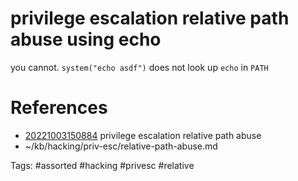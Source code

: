 # privilege escalation relative path abuse using echo
you cannot.
`system("echo asdf")` does not look up `echo` in `PATH`

# References
- [20221003150884](/zet/20221003150884/README.md) privilege escalation relative path abuse
- ~/kb/hacking/priv-esc/relative-path-abuse.md

Tags:
    #assorted #hacking #privesc #relative
